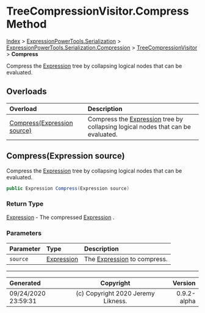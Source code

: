 ﻿# TreeCompressionVisitor.Compress Method

[Index](../index.md) > [ExpressionPowerTools.Serialization](ExpressionPowerTools.Serialization.a.md) > [ExpressionPowerTools.Serialization.Compression](ExpressionPowerTools.Serialization.Compression.n.md) > [TreeCompressionVisitor](ExpressionPowerTools.Serialization.Compression.TreeCompressionVisitor.cs.md) > **Compress**

Compress the [Expression](https://docs.microsoft.com/dotnet/api/system.linq.expressions.expression) tree by collapsing logical nodes that
            can be evaluated.

## Overloads

| Overload | Description |
| :-- | :-- |
| [Compress(Expression source)](#compressexpression-source) | Compress the [Expression](https://docs.microsoft.com/dotnet/api/system.linq.expressions.expression) tree by collapsing logical nodes that            can be evaluated. |
## Compress(Expression source)

Compress the [Expression](https://docs.microsoft.com/dotnet/api/system.linq.expressions.expression) tree by collapsing logical nodes that
            can be evaluated.

```csharp
public Expression Compress(Expression source)
```

### Return Type

 [Expression](https://docs.microsoft.com/dotnet/api/system.linq.expressions.expression)  - The compressed [Expression](https://docs.microsoft.com/dotnet/api/system.linq.expressions.expression) .

### Parameters

| Parameter | Type | Description |
| :-- | :-- | :-- |
| `source` | [Expression](https://docs.microsoft.com/dotnet/api/system.linq.expressions.expression) | The [Expression](https://docs.microsoft.com/dotnet/api/system.linq.expressions.expression) to compress. |



---

| Generated | Copyright | Version |
| :-- | :-: | --: |
| 09/24/2020 23:59:31 | (c) Copyright 2020 Jeremy Likness. | 0.9.2-alpha |
